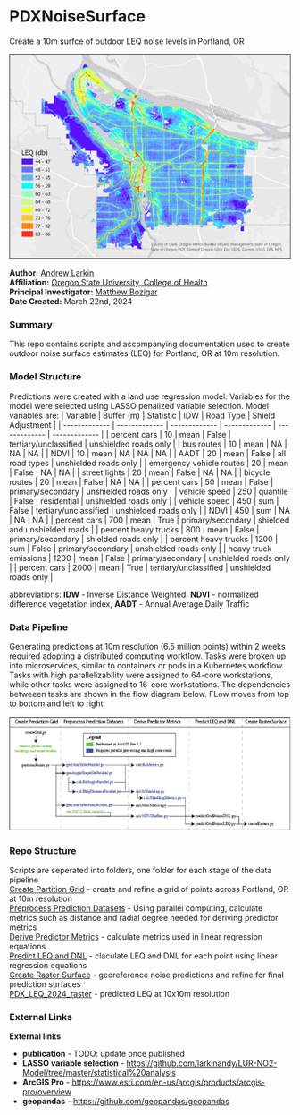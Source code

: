 # PDXNoiseSurface
 Create a 10m surfce of outdoor LEQ noise levels in Portland, OR

![GitHub Logo](./images/1x/CityMap.jpg)

**Author:** [Andrew Larkin](https://www.linkedin.com/in/andrew-larkin-525ba3b5/) <br>
**Affiliation:** [Oregon State University, College of Health](https://health.oregonstate.edu/) <br>
**Principal Investigator:** [Matthew Bozigar](https://health.oregonstate.edu/directory/matthew-bozigar) <br>
**Date Created:** March 22nd, 2024

### Summary ###
This repo contains scripts and accompanying documentation used to create outdoor noise surface estimates (LEQ) for Portland, OR at 10m resolution.

### Model Structure ###
Predictions were created with a land use regression model.  Variables for the model were selected using LASSO penalized variable selection. Model variables are:
| Variable  | Buffer (m) | Statistic | IDW | Road Type  | Shield Adjustment  | 
| ------------- | ------------- | ------------- | ------------- | ------------- | ------------- |
| percent cars  | 10  | mean  | False  | tertiary/unclassified  | unshielded roads only  |
| bus routes  | 10  | mean  | NA  | NA  | NA  |
| NDVI  | 10  | mean  | NA  | NA  | NA  |
| AADT  | 20  | mean  | False  | all road types  | unshielded roads only  |
| emergency vehicle routes  | 20  | mean  | False  | NA  | NA  |
| street lights  | 20  | mean  | False  | NA  | NA  |
| bicycle routes | 20  | mean  | False  | NA  | NA  |
| percent cars | 50  | mean  | False  | primary/secondary  | unshielded roads only  |
| vehicle speed | 250  | quantile  | False  | residential  | unshielded roads only  |
| vehicle speed  | 450  | sum  | False  | tertiary/unclassified | unshielded roads only  |
| NDVI  | 450  | sum  | NA  | NA | NA  |
| percent cars | 700  | mean  | True  | primary/secondary  | shielded and unshielded roads  |
| percent heavy trucks | 800  | mean  | False  | primary/secondary  | shielded roads only  |
| percent heavy trucks | 1200  | sum  | False  | primary/secondary  | unshielded roads only  |
| heavy truck emissions  | 1200  | mean  | False  | primary/secondary | unshielded roads only  |
| percent cars | 2000  | mean  | True  | tertiary/unclassified  | unshielded roads only  |

abbreviations: **IDW** - Inverse Distance Weighted, **NDVI** - normalized difference vegetation index, **AADT** - Annual Average Daily Traffic 

### Data Pipeline ###
Generating predictions at 10m resolution (6.5 million points) within 2 weeks required adopting a distributed computing workflow.  Tasks were broken up into microservices, similar to containers or pods in a Kubernetes workflow.  Tasks with high parallelizability were assigned to 64-core workstations, while other tasks were assigned to 16-core workstations.  The dependencies betweeen tasks are shown in the flow diagram below.  FLow moves from top to bottom and left to right.

![GitHub Logo](./images/1x/workflow.png)

### Repo Structure ###
Scripts are seperated into folders, one folder for each stage of the data pipeline <br>
[Create Partition Grid](https://github.com/larkinandy/PDXNoiseSurface/tree/main/CreatePredictionGrid) - create and refine a grid of points across Portland, OR at 10m resolution <br>
[Preprocess Prediction Datasets](https://github.com/larkinandy/PDXNoiseSurface/tree/main/PreprocessPredictionDatasets) - Using parallel computing, calculate metrics such as distance and radial degree needed for deriving predictor metrics <br>
[Derive Predictor Metrics](https://github.com/larkinandy/PDXNoiseSurface/tree/main/DerivePredictorMetrics) - calculate metrics used in linear reqression equations <br>
[Predict LEQ and DNL](https://github.com/larkinandy/PDXNoiseSurface/tree/main/PredictLEQAndDNL) - claculate LEQ and DNL for each point using linear regression equations <br>
[Create Raster Surface](https://github.com/larkinandy/PDXNoiseSurface/tree/main/CreateRasterSurface) - georeference noise predictions and refine for final prediction surfaces <br>
[PDX_LEQ_2024_raster](PDX_LEQ_2024_raster.zip) - predicted LEQ at 10x10m resolution

### External Links ###
**External links**
- **publication** - TODO: update once published
- **LASSO variable selection** - https://github.com/larkinandy/LUR-NO2-Model/tree/master/statistical%20analysis
- **ArcGIS Pro** - https://www.esri.com/en-us/arcgis/products/arcgis-pro/overview
- **geopandas** - https://github.com/geopandas/geopandas
